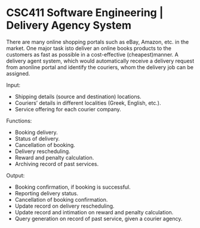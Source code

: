 <h1><a id="CSC411_Software_Engineering__Delivery_Agency_System_0"></a>CSC411 Software Engineering | Delivery Agency System</h1>
<p>There are many online shopping portals such as eBay, Amazon, etc. in the market. One major task isto deliver an online books products to the customers as fast as possible in a cost-effective (cheapest)manner. A delivery agent system, which would automatically receive a delivery request from anonline portal and identify the couriers, whom the delivery job can be assigned.</p>
<p>Input:</p>
<ul>
  <li>Shipping details (source and destination) locations.</li>
  <li>Couriers’ details in different localities (Greek, English, etc.).</li>
  <li>Service offering for each courier company.</li>
</ul>
<p>Functions:</p>
<ul>
  <li>Booking delivery.</li>
  <li>Status of delivery.</li>
  <li>Cancellation of booking.</li>
  <li>Delivery rescheduling.</li>
  <li>Reward and penalty calculation.</li>
<li>Archiving record of past services.</li>
</ul>
<p>Output:</p>
<ul>
  <li>Booking confirmation, if booking is successful.</li>
  <li>Reporting delivery status.</li>
  <li>Cancellation of booking confirmation.</li>
  <li>Update record on delivery rescheduling.</li>
  <li>Update record and intimation on reward and penalty calculation.</li>
  <li>Query generation on record of past service, given a courier agency.</li>
</ul>

